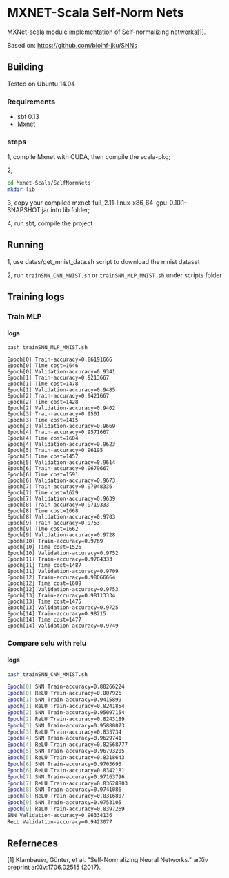 # MXNET-Scala Self-Norm Nets
MXNet-scala module implementation of Self-normalizing networks[1].

Based on: https://github.com/bioinf-jku/SNNs

## Building

Tested on Ubuntu 14.04

### Requirements

* sbt 0.13
* Mxnet

### steps

1, compile Mxnet with CUDA, then compile the scala-pkg;

2, 
```bash
cd Mxnet-Scala/SelfNormNets
mkdir lib
```

3, copy your compiled mxnet-full_2.11-linux-x86_64-gpu-0.10.1-SNAPSHOT.jar into lib folder;

4, run sbt, compile the project

## Running

1, use datas/get_mnist_data.sh script to download the mnist dataset

2, run `trainSNN_CNN_MNIST.sh` or `trainSNN_MLP_MNIST.sh` under scripts folder

## Training logs

### Train MLP

#### logs
```
bash trainSNN_MLP_MNIST.sh

Epoch[0] Train-accuracy=0.86191666
Epoch[0] Time cost=1646
Epoch[0] Validation-accuracy=0.9341
Epoch[1] Train-accuracy=0.9213667
Epoch[1] Time cost=1478
Epoch[1] Validation-accuracy=0.9485
Epoch[2] Train-accuracy=0.9421667
Epoch[2] Time cost=1428
Epoch[2] Validation-accuracy=0.9402
Epoch[3] Train-accuracy=0.9501
Epoch[3] Time cost=1415
Epoch[3] Validation-accuracy=0.9669
Epoch[4] Train-accuracy=0.9571667
Epoch[4] Time cost=1604
Epoch[4] Validation-accuracy=0.9623
Epoch[5] Train-accuracy=0.96195
Epoch[5] Time cost=1457
Epoch[5] Validation-accuracy=0.9614
Epoch[6] Train-accuracy=0.9679667
Epoch[6] Time cost=1591
Epoch[6] Validation-accuracy=0.9673
Epoch[7] Train-accuracy=0.97048336
Epoch[7] Time cost=1629
Epoch[7] Validation-accuracy=0.9639
Epoch[8] Train-accuracy=0.9719333
Epoch[8] Time cost=1668
Epoch[8] Validation-accuracy=0.9703
Epoch[9] Train-accuracy=0.9753
Epoch[9] Time cost=1662
Epoch[9] Validation-accuracy=0.9728
Epoch[10] Train-accuracy=0.9769
Epoch[10] Time cost=1526
Epoch[10] Validation-accuracy=0.9752
Epoch[11] Train-accuracy=0.9784333
Epoch[11] Time cost=1487
Epoch[11] Validation-accuracy=0.9709
Epoch[12] Train-accuracy=0.98066664
Epoch[12] Time cost=1609
Epoch[12] Validation-accuracy=0.9753
Epoch[13] Train-accuracy=0.98113334
Epoch[13] Time cost=1475
Epoch[13] Validation-accuracy=0.9725
Epoch[14] Train-accuracy=0.98215
Epoch[14] Time cost=1477
Epoch[14] Validation-accuracy=0.9749
```

### Compare selu with relu 
#### logs
```bash
bash trainSNN_CNN_MNIST.sh

Epoch[0] SNN Train-accuracy=0.88266224
Epoch[0] ReLU Train-accuracy=0.807926
Epoch[1] SNN Train-accuracy=0.9415899
Epoch[1] ReLU Train-accuracy=0.8241854
Epoch[2] SNN Train-accuracy=0.95097154
Epoch[2] ReLU Train-accuracy=0.8243189
Epoch[3] SNN Train-accuracy=0.95880073
Epoch[3] ReLU Train-accuracy=0.833734
Epoch[4] SNN Train-accuracy=0.9629741
Epoch[4] ReLU Train-accuracy=0.82568777
Epoch[5] SNN Train-accuracy=0.96793205
Epoch[5] ReLU Train-accuracy=0.8318643
Epoch[6] SNN Train-accuracy=0.9703693
Epoch[6] ReLU Train-accuracy=0.8342181
Epoch[7] SNN Train-accuracy=0.97163796
Epoch[7] ReLU Train-accuracy=0.83628803
Epoch[8] SNN Train-accuracy=0.9741086
Epoch[8] ReLU Train-accuracy=0.8316807
Epoch[9] SNN Train-accuracy=0.9753105
Epoch[9] ReLU Train-accuracy=0.8397269
SNN Validation-accuracy=0.96334136
ReLU Validation-accuracy=0.9423077
```

## Referneces
[1] Klambauer, Günter, et al. "Self-Normalizing Neural Networks." arXiv preprint arXiv:1706.02515 (2017).



